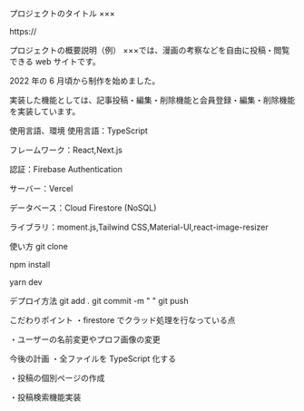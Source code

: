 
プロジェクトのタイトル ×××

https://

プロジェクトの概要説明（例） ×××では、漫画の考察などを自由に投稿・閲覧できる web サイトです。

2022 年の 6 月頃から制作を始めました。

実装した機能としては、記事投稿・編集・削除機能と会員登録・編集・削除機能を実装しています。

使用言語、環境 使用言語：TypeScript

フレームワーク：React,Next.js

認証：Firebase Authentication

サーバー：Vercel

データベース：Cloud Firestore (NoSQL)

ライブラリ：moment.js,Tailwind CSS,Material-UI,react-image-resizer

使い方 git clone

npm install

yarn dev

デプロイ方法 git add . git commit -m " " git push

こだわりポイント ・firestore でクラッド処理を行なっている点

・ユーザーの名前変更やプロフ画像の変更

今後の計画 ・全ファイルを TypeScript 化する

・投稿の個別ページの作成

・投稿検索機能実装
